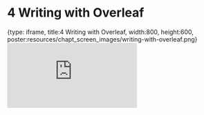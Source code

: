 # 4 Writing with Overleaf
 
{type: iframe, title:4 Writing with Overleaf, width:800, height:600, poster:resources/chapt_screen_images/writing-with-overleaf.png}
![](https://hutchdatascience.org/Overleaf_and_LaTeX_for_Scientific_Articles/writing-with-overleaf.html)
 

 
